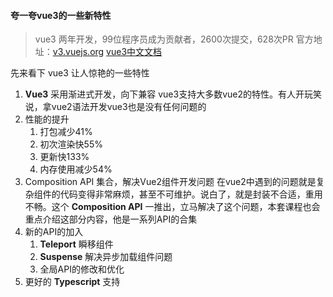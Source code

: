 <!--
 * @Author: gaoyuan
 * @Date: 2020-10-27 14:27:04
 * @LastEditors: gaoyuan
 * @LastEditTime: 2020-10-28 17:56:15
-->
#### 夸一夸vue3的一些新特性
> vue3 两年开发，99位程序员成为贡献者，2600次提交，628次PR
官方地址：[v3.vuejs.org](v3.vuejs.org)
        [vue3中文文档](https://v3.cn.vuejs.org/)

先来看下 vue3 让人惊艳的一些特性
1. **Vue3** 采用渐进式开发，向下兼容
vue3支持大多数vue2的特性。有人开玩笑说，拿vue2语法开发vue3也是没有任何问题的
2. 性能的提升
    1. 打包减少41%
    2. 初次渲染快55%
    3. 更新快133%
    4. 内存使用减少54%
3. Composition API 集合，解决Vue2组件开发问题
在vue2中遇到的问题就是复杂组件的代码变得非常麻烦，甚至不可维护。说白了，就是封装不合适，重用不畅。这个 **Composition API** 一推出，立马解决了这个问题，本套课程也会重点介绍这部分内容，他是一系列API的合集
4. 新的API的加入
    1. **Teleport** 瞬移组件
    2. **Suspense** 解决异步加载组件问题
    3. 全局API的修改和优化
5. 更好的 **Typescript** 支持